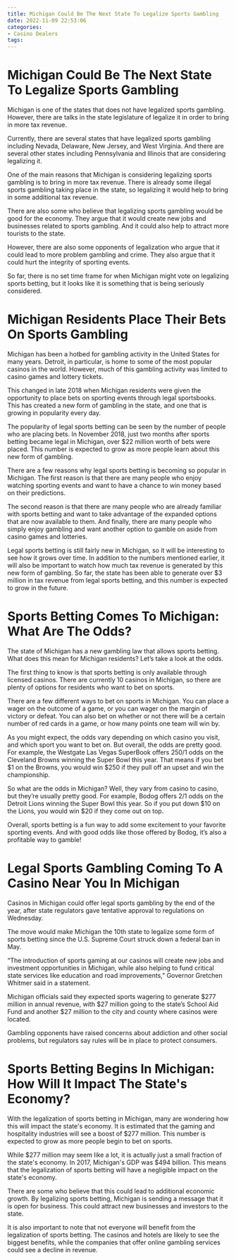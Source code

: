 ```yaml
---
title: Michigan Could Be The Next State To Legalize Sports Gambling
date: 2022-11-09 22:53:06
categories:
- Casino Dealers
tags:
---
```



#  Michigan Could Be The Next State To Legalize Sports Gambling

Michigan is one of the states that does not have legalized sports gambling. However, there are talks in the state legislature of legalize it in order to bring in more tax revenue.

Currently, there are several states that have legalized sports gambling including Nevada, Delaware, New Jersey, and West Virginia. And there are several other states including Pennsylvania and Illinois that are considering legalizing it.

One of the main reasons that Michigan is considering legalizing sports gambling is to bring in more tax revenue. There is already some illegal sports gambling taking place in the state, so legalizing it would help to bring in some additional tax revenue.

There are also some who believe that legalizing sports gambling would be good for the economy. They argue that it would create new jobs and businesses related to sports gambling. And it could also help to attract more tourists to the state.

However, there are also some opponents of legalization who argue that it could lead to more problem gambling and crime. They also argue that it could hurt the integrity of sporting events.

So far, there is no set time frame for when Michigan might vote on legalizing sports betting, but it looks like it is something that is being seriously considered.

#  Michigan Residents Place Their Bets On Sports Gambling

Michigan has been a hotbed for gambling activity in the United States for many years. Detroit, in particular, is home to some of the most popular casinos in the world. However, much of this gambling activity was limited to casino games and lottery tickets.

This changed in late 2018 when Michigan residents were given the opportunity to place bets on sporting events through legal sportsbooks. This has created a new form of gambling in the state, and one that is growing in popularity every day.

The popularity of legal sports betting can be seen by the number of people who are placing bets. In November 2018, just two months after sports betting became legal in Michigan, over $22 million worth of bets were placed. This number is expected to grow as more people learn about this new form of gambling.

There are a few reasons why legal sports betting is becoming so popular in Michigan. The first reason is that there are many people who enjoy watching sporting events and want to have a chance to win money based on their predictions.

The second reason is that there are many people who are already familiar with sports betting and want to take advantage of the expanded options that are now available to them. And finally, there are many people who simply enjoy gambling and want another option to gamble on aside from casino games and lotteries.

Legal sports betting is still fairly new in Michigan, so it will be interesting to see how it grows over time. In addition to the numbers mentioned earlier, it will also be important to watch how much tax revenue is generated by this new form of gambling. So far, the state has been able to generate over $3 million in tax revenue from legal sports betting, and this number is expected to grow in the future.

#  Sports Betting Comes To Michigan: What Are The Odds?

The state of Michigan has a new gambling law that allows sports betting. What does this mean for Michigan residents? Let’s take a look at the odds.

The first thing to know is that sports betting is only available through licensed casinos. There are currently 10 casinos in Michigan, so there are plenty of options for residents who want to bet on sports.

There are a few different ways to bet on sports in Michigan. You can place a wager on the outcome of a game, or you can wager on the margin of victory or defeat. You can also bet on whether or not there will be a certain number of red cards in a game, or how many points one team will win by.

As you might expect, the odds vary depending on which casino you visit, and which sport you want to bet on. But overall, the odds are pretty good. For example, the Westgate Las Vegas SuperBook offers 250/1 odds on the Cleveland Browns winning the Super Bowl this year. That means if you bet $1 on the Browns, you would win $250 if they pull off an upset and win the championship.

So what are the odds in Michigan? Well, they vary from casino to casino, but they’re usually pretty good. For example, Bodog offers 2/1 odds on the Detroit Lions winning the Super Bowl this year. So if you put down $10 on the Lions, you would win $20 if they come out on top.

Overall, sports betting is a fun way to add some excitement to your favorite sporting events. And with good odds like those offered by Bodog, it’s also a profitable way to gamble!

#  Legal Sports Gambling Coming To A Casino Near You In Michigan

Casinos in Michigan could offer legal sports gambling by the end of the year, after state regulators gave tentative approval to regulations on Wednesday.

The move would make Michigan the 10th state to legalize some form of sports betting since the U.S. Supreme Court struck down a federal ban in May.

“The introduction of sports gaming at our casinos will create new jobs and investment opportunities in Michigan, while also helping to fund critical state services like education and road improvements,” Governor Gretchen Whitmer said in a statement.

Michigan officials said they expected sports wagering to generate $277 million in annual revenue, with $27 million going to the state’s School Aid Fund and another $27 million to the city and county where casinos were located.

Gambling opponents have raised concerns about addiction and other social problems, but regulators say rules will be in place to protect consumers.

#  Sports Betting Begins In Michigan: How Will It Impact The State's Economy?

With the legalization of sports betting in Michigan, many are wondering how this will impact the state's economy. It is estimated that the gaming and hospitality industries will see a boost of $277 million. This number is expected to grow as more people begin to bet on sports.

While $277 million may seem like a lot, it is actually just a small fraction of the state's economy. In 2017, Michigan's GDP was $494 billion. This means that the legalization of sports betting will have a negligible impact on the state's economy.

There are some who believe that this could lead to additional economic growth. By legalizing sports betting, Michigan is sending a message that it is open for business. This could attract new businesses and investors to the state.

It is also important to note that not everyone will benefit from the legalization of sports betting. The casinos and hotels are likely to see the biggest benefits, while the companies that offer online gambling services could see a decline in revenue.